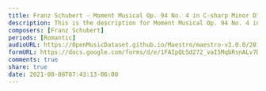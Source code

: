 ```yaml
---
title: Franz Schubert - Moment Musical Op. 94 No. 4 in C-sharp Minor D780 (1)
description: This is the description for Moment Musical Op. 94 No. 4 in C-sharp Minor D780 by Franz Schubert
composers: [Franz Schubert]
periods: [Romantic]
audioURL: https://OpenMusicDataset.github.io/Maestro/maestro-v3.0.0/2013/ORIG-MIDI_01_7_8_13_Group__MID--AUDIO_07_R2_2013_wav--2.midi
formURL: https://docs.google.com/forms/d/e/1FAIpQLSd272_vaI5MqbRsnALv7DaEA4xJMtkv4XMPrHCzLRNeN44QiQ/viewform
comments: true
share: true
date: 2021-08-08T07:43:13-06:00
---
```

